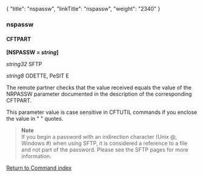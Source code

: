 {
    "title": "nspassw",
    "linkTitle": "nspassw",
    "weight": "2340"
}<span id="nspassw"></span>

### nspassw

#### CFTPART

**\[NSPASSW =
*string*\]**

*string32* SFTP

*string8* ODETTE, PeSIT E

The remote partner checks that the value received equals the value of
the NRPASSW parameter documented in the description of the corresponding
CFTPART.

This parameter value is case sensitive in CFTUTIL commands if you enclose the value in " " quotes.

> **Note**  
> If you begin a password with an indirection character (Unix @, Windows #) when using SFTP, it is  considered a reference to a file and not part of the password. Please see the SFTP pages for more information.

[Return to Command index](../../)
